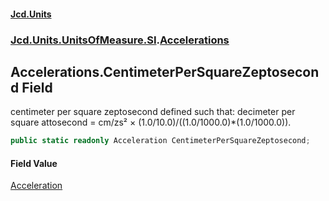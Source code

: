 #### [Jcd.Units](index.md 'index')
### [Jcd.Units.UnitsOfMeasure.SI](Jcd.Units.UnitsOfMeasure.SI.md 'Jcd.Units.UnitsOfMeasure.SI').[Accelerations](Accelerations.md 'Jcd.Units.UnitsOfMeasure.SI.Accelerations')

## Accelerations.CentimeterPerSquareZeptosecond Field

centimeter per square zeptosecond defined such that: decimeter per square attosecond = cm/zs² × (1.0/10.0)/((1.0/1000.0)*(1.0/1000.0)).

```csharp
public static readonly Acceleration CentimeterPerSquareZeptosecond;
```

#### Field Value
[Acceleration](Acceleration.md 'Jcd.Units.UnitTypes.Acceleration')